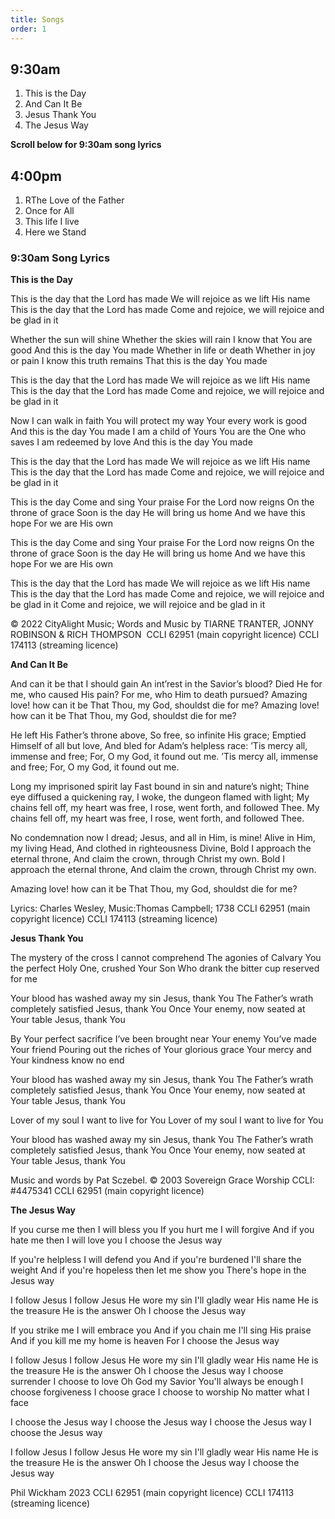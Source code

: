 ```yaml
---
title: Songs
order: 1
---
```


## 9:30am
1. This is the Day
2. And Can It Be
3. Jesus Thank You
4. The Jesus Way

**Scroll below for 9:30am song lyrics**

## 4:00pm
1. RThe Love of the Father
2. Once for All
3. This life I live
4. Here we Stand


### 9:30am Song Lyrics
**This is the Day**

This is the day that the Lord has made
We will rejoice as we lift His name
This is the day that the Lord has made
Come and rejoice, we will rejoice and be glad in it

Whether the sun will shine
Whether the skies will rain
I know that You are good
And this is the day You made
Whether in life or death
Whether in joy or pain
I know this truth remains
That this is the day You made

This is the day that the Lord has made
We will rejoice as we lift His name
This is the day that the Lord has made
Come and rejoice, we will rejoice and be glad in it

Now I can walk in faith
You will protect my way
Your every work is good
And this is the day You made
I am a child of Yours
You are the One who saves
I am redeemed by love
And this is the day You made

This is the day that the Lord has made
We will rejoice as we lift His name
This is the day that the Lord has made
Come and rejoice, we will rejoice and be glad in it

This is the day
Come and sing Your praise
For the Lord now reigns
On the throne of grace
Soon is the day
He will bring us home
And we have this hope
For we are His own

This is the day
Come and sing Your praise
For the Lord now reigns
On the throne of grace
Soon is the day
He will bring us home
And we have this hope
For we are His own

This is the day that the Lord has made
We will rejoice as we lift His name
This is the day that the Lord has made
Come and rejoice, we will rejoice and be glad in it
Come and rejoice, we will rejoice and be glad in it

© 2022 CityAlight Music; Words and Music by TIARNE TRANTER, JONNY ROBINSON & RICH THOMPSON 
CCLI 62951 (main copyright licence)
CCLI 174113 (streaming licence)


**And Can It Be**

And can it be that I should gain
An int’rest in the Savior’s blood?
Died He for me, who caused His pain?
For me, who Him to death pursued?
Amazing love! how can it be
That Thou, my God, shouldst die for me?
Amazing love! how can it be
That Thou, my God, shouldst die for me?

He left His Father’s throne above,
So free, so infinite His grace;
Emptied Himself of all but love,
And bled for Adam’s helpless race:
’Tis mercy all, immense and free;
For, O my God, it found out me.
’Tis mercy all, immense and free;
For, O my God, it found out me.

Long my imprisoned spirit lay
Fast bound in sin and nature’s night;
Thine eye diffused a quickening ray,
I woke, the dungeon flamed with light;
My chains fell off, my heart was free,
I rose, went forth, and followed Thee.
My chains fell off, my heart was free,
I rose, went forth, and followed Thee.

No condemnation now I dread;
Jesus, and all in Him, is mine!
Alive in Him, my living Head,
And clothed in righteousness Divine,
Bold I approach the eternal throne,
And claim the crown, through Christ my own.
Bold I approach the eternal throne,
And claim the crown, through Christ my own.

Amazing love! how can it be
That Thou, my God, shouldst die for me?

Lyrics: Charles Wesley, Music:Thomas Campbell; 1738
CCLI 62951 (main copyright licence)
CCLI 174113 (streaming licence)

**Jesus Thank You**

The mystery of the cross I cannot comprehend
The agonies of Calvary
You the perfect Holy One, crushed Your Son
Who drank the bitter cup reserved for me

Your blood has washed away my sin
Jesus, thank You
The Father’s wrath completely satisfied
Jesus, thank You
Once Your enemy, now seated at Your table
Jesus, thank You

By Your perfect sacrifice I’ve been brought near
Your enemy You’ve made Your friend
Pouring out the riches of Your glorious grace
Your mercy and Your kindness know no end

Your blood has washed away my sin
Jesus, thank You
The Father’s wrath completely satisfied
Jesus, thank You
Once Your enemy, now seated at Your table
Jesus, thank You

Lover of my soul
I want to live for You
Lover of my soul
I want to live for You

Your blood has washed away my sin
Jesus, thank You
The Father’s wrath completely satisfied
Jesus, thank You
Once Your enemy, now seated at Your table
Jesus, thank You

Music and words by Pat Sczebel. © 2003 Sovereign Grace Worship
CCLI: #4475341
CCLI 62951 (main copyright licence)

**The Jesus Way**

If you curse me then I will bless you
If you hurt me I will forgive
And if you hate me then I will love you
I choose the Jesus way


If you're helpless I will defend you
And if you're burdened I'll share the weight
And if you're hopeless then let me show you
There's hope in the Jesus way


I follow Jesus
I follow Jesus
He wore my sin
I'll gladly wear His name
He is the treasure
He is the answer
Oh I choose the Jesus way


If you strike me I will embrace you
And if you chain me I'll sing His praise
And if you kill me my home is heaven
For I choose the Jesus way


I follow Jesus
I follow Jesus
He wore my sin
I'll gladly wear His name
He is the treasure
He is the answer
Oh I choose the Jesus way
I choose surrender
I choose to love
Oh God my Savior
You'll always be enough
I choose forgiveness
I choose grace
I choose to worship
No matter what I face


I choose the Jesus way
I choose the Jesus way
I choose the Jesus way
I choose the Jesus way


I follow Jesus
I follow Jesus
He wore my sin
I'll gladly wear His name
He is the treasure
He is the answer
Oh I choose the Jesus way
I choose the Jesus way

Phil Wickham 2023
CCLI 62951 (main copyright licence)
CCLI 174113 (streaming licence)


